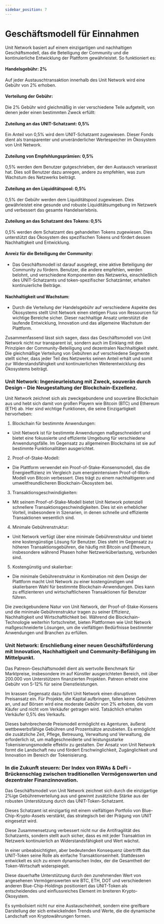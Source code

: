 ```yaml
---
sidebar_position: 7
---
```


# Geschäftsmodell für Einnahmen

Unit Network basiert auf einem einzigartigen und nachhaltigen Geschäftsmodell, das die Beteiligung der Community und die kontinuierliche Entwicklung der Plattform gewährleistet. So funktioniert es:

#### Handelsgebühr: 2%

Auf jeder Austauschtransaktion innerhalb des Unit Network wird eine Gebühr von 2% erhoben.

#### Verteilung der Gebühr:

Die 2% Gebühr wird gleichmäßig in vier verschiedene Teile aufgeteilt, von denen jeder einen bestimmten Zweck erfüllt:

#### Zuteilung an das UNIT-Schatzamt: 0,5%

Ein Anteil von 0,5% wird dem UNIT-Schatzamt zugewiesen. Dieser Fonds dient als transparenter und unveränderlicher Wertespeicher im Ökosystem von Unit Network.

#### Zuteilung von Empfehlungsprämien: 0,5%

0,5% werden dem Benutzer gutgeschrieben, der den Austausch veranlasst hat. Dies soll Benutzer dazu anregen, andere zu empfehlen, was zum Wachstum des Netzwerks beiträgt.

#### Zuteilung an den Liquiditätspool: 0,5%

0,5% der Gebühr werden dem Liquiditätspool zugewiesen. Dies gewährleistet eine gesunde und robuste Liquiditätsumgebung im Netzwerk und verbessert das gesamte Handelserlebnis.

#### Zuteilung an das Schatzamt des Tokens: 0,5%

0,5% werden dem Schatzamt des gehandelten Tokens zugewiesen. Dies unterstützt das Ökosystem des spezifischen Tokens und fördert dessen Nachhaltigkeit und Entwicklung.

#### Anreiz für die Beteiligung der Community:

- Das Geschäftsmodell ist darauf ausgelegt, eine aktive Beteiligung der Community zu fördern. Benutzer, die andere empfehlen, werden belohnt, und verschiedene Komponenten des Netzwerks, einschließlich des UNIT-Schatzamts und token-spezifischer Schatzämter, erhalten kontinuierliche Beiträge.

#### Nachhaltigkeit und Wachstum:

- Durch die Verteilung der Handelsgebühr auf verschiedene Aspekte des Ökosystems stellt Unit Network einen stetigen Fluss von Ressourcen für wichtige Bereiche sicher. Dieser nachhaltige Ansatz unterstützt die laufende Entwicklung, Innovation und das allgemeine Wachstum der Plattform.

Zusammenfassend lässt sich sagen, dass das Geschäftsmodell von Unit Network nicht nur transparent ist, sondern auch im Einklang mit den Prinzipien der Community-Beteiligung und dezentralen Nachhaltigkeit steht. Die gleichmäßige Verteilung von Gebühren auf verschiedene Segmente stellt sicher, dass jeder Teil des Netzwerks seinen Anteil erhält und somit zur Widerstandsfähigkeit und kontinuierlichen Weiterentwicklung des Ökosystems beiträgt.

### Unit Network: Ingenieurleistung mit Zweck, souverän durch Design – Die Neugestaltung der Blockchain-Exzellenz.

Unit Network zeichnet sich als zweckgebundene und souveräne Blockchain aus und hebt sich damit von großen Playern wie Bitcoin (BTC) und Ethereum (ETH) ab. Hier sind wichtige Funktionen, die seine Einzigartigkeit hervorheben:

1. Blockchain für bestimmte Anwendungen:

- Unit Network ist für bestimmte Anwendungen maßgeschneidert und bietet eine fokussierte und effiziente Umgebung für verschiedene Anwendungsfälle. Im Gegensatz zu allgemeinen Blockchains ist sie auf bestimmte Funktionalitäten ausgerichtet.

2. Proof-of-Stake-Modell:

- Die Plattform verwendet ein Proof-of-Stake-Konsensmodell, das die Energieeffizienz im Vergleich zum energieintensiven Proof-of-Work-Modell von Bitcoin verbessert. Dies trägt zu einem nachhaltigeren und umweltfreundlicheren Blockchain-Ökosystem bei.

3. Transaktionsgeschwindigkeiten:

- Mit seinem Proof-of-Stake-Modell bietet Unit Network potenziell schnellere Transaktionsgeschwindigkeiten. Dies ist ein erheblicher Vorteil, insbesondere in Szenarien, in denen schnelle und effiziente Transaktionen wesentlich sind.

4. Minimale Gebührenstruktur:

- Unit Network verfügt über eine minimale Gebührenstruktur und bietet eine kostengünstige Lösung für Benutzer. Dies steht im Gegensatz zu höheren Transaktionsgebühren, die häufig mit Bitcoin und Ethereum, insbesondere während Phasen hoher Netzwerküberlastung, verbunden sind.

5. Kostengünstig und skalierbar:

- Die minimale Gebührenstruktur in Kombination mit dem Design der Plattform macht Unit Network zu einer kostengünstigen und skalierbaren Wahl für bestimmte Blockchain-Anwendungen. Dies kann zu effizienteren und wirtschaftlicheren Transaktionen für Benutzer führen.

Die zweckgebundene Natur von Unit Network, der Proof-of-Stake-Konsens und die minimale Gebührenstruktur tragen zu seiner Effizienz, Nachhaltigkeit und Wirtschaftlichkeit bei. Während die Blockchain-Technologie weiterhin fortschreitet, bieten Plattformen wie Unit Network maßgeschneiderte Lösungen, um die vielfältigen Bedürfnisse bestimmter Anwendungen und Branchen zu erfüllen.

### Unit Network: Erschließung einer neuen Geschäftsförderung mit Innovation, Nachhaltigkeit und Community-Befähigung im Mittelpunkt.

Das Patreon-Geschäftsmodell dient als wertvolle Benchmark für Marktpreise, insbesondere im auf Künstler ausgerichteten Bereich, mit über 200.000 von Unterstützern finanzierten Projekten. Patreon erhebt eine Gebühr von 5-12% für seine Dienstleistungen.

Im krassen Gegensatz dazu führt Unit Network einen disruptiven Preisansatz ein. Für Projekte, die Kapital aufbringen, fallen keine Gebühren an, und auf Börsen wird eine moderate Gebühr von 2% erhoben, die vom Käufer und nicht vom Verkäufer getragen wird. Tatsächlich erhalten Verkäufer 0,5% des Verkaufs.

Dieses bahnbrechende Preismodell ermöglicht es Agenturen, äußerst wettbewerbsfähige Gebühren und Prozentsätze anzubieten. Es ermöglicht die zusätzliche Zeit, Pflege, Betreuung, Verwaltung und Verwaltung, die erforderlich ist, um maßgeschneiderte und leistungsstarke Tokenisierungsmodelle effektiv zu gestalten. Der Ansatz von Unit Network formt die Landschaft neu und fördert Erschwinglichkeit, Zugänglichkeit und Innovation im Bereich der Tokenisierung.

### In die Zukunft steuern: Der Index von RWAs & DeFi - Brückenschlag zwischen traditionellen Vermögenswerten und dezentraler Finanzinnovation.

Das Geschäftsmodell von Unit Network zeichnet sich durch die einzigartige 2%ige Gebührenverteilung aus und gewinnt zusätzliche Stärke aus der robusten Unterstützung durch das UNIT-Token-Schatzamt.

Dieses Schatzamt ist einzigartig mit einem vielfältigen Portfolio von Blue-Chip-Krypto-Assets verstärkt, das strategisch bei der Prägung von UNIT eingesetzt wird.

Diese Zusammensetzung verbessert nicht nur die Antifragilität des Schatzamts, sondern stellt auch sicher, dass es mit jeder Transaktion im Netzwerk kontinuierlich an Widerstandsfähigkeit und Wert wächst.

In einer unbeabsichtigten, aber bedeutenden Konsequenz übertrifft das UNIT-Token seine Rolle als einfache Transaktionseinheit. Stattdessen entwickelt es sich zu einem dynamischen Index, der die Gesamtheit der Token-Wirtschaft widerspiegelt.

Diese dauerhafte Unterstützung durch den zunehmenden Wert von angesehenen Vermögenswerten wie BTC, ETH, DOT und verschiedenen anderen Blue-Chip-Holdings positioniert das UNIT-Token als entscheidendes und einflussreiches Element im breiteren Krypto-Ökosystem.

Es symbolisiert nicht nur eine Austauscheinheit, sondern eine greifbare Darstellung der sich entwickelnden Trends und Werte, die die dynamische Landschaft von Kryptowährungen formen.
